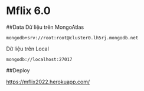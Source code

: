 # Mflix 6.0
##Data
Dữ liệu trên MongoAtlas
```
mongodb+srv://root:root@cluster0.lh5rj.mongodb.net
```

Dữ liệu trên Local
```
mongodb://localhost:27017
```
##Deploy

https://mflix2022.herokuapp.com/
